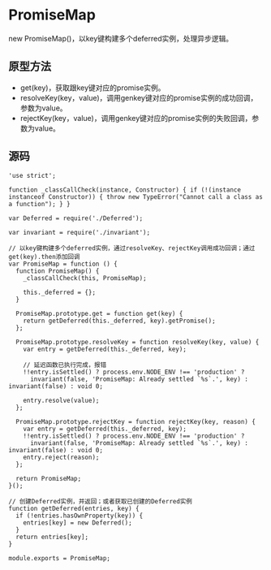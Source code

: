 # PromiseMap

new PromiseMap()，以key键构建多个deferred实例，处理异步逻辑。

## 原型方法

* get(key)，获取跟key键对应的promise实例。
* resolveKey(key，value)，调用genkey键对应的promise实例的成功回调，参数为value。
* rejectKey(key，value)，调用genkey键对应的promise实例的失败回调，参数为value。

## 源码

    'use strict';

    function _classCallCheck(instance, Constructor) { if (!(instance instanceof Constructor)) { throw new TypeError("Cannot call a class as a function"); } }

    var Deferred = require('./Deferred');

    var invariant = require('./invariant');

    // 以key键构建多个deferred实例，通过resolveKey、rejectKey调用成功回调；通过get(key).then添加回调
    var PromiseMap = function () {
      function PromiseMap() {
        _classCallCheck(this, PromiseMap);

        this._deferred = {};
      }

      PromiseMap.prototype.get = function get(key) {
        return getDeferred(this._deferred, key).getPromise();
      };

      PromiseMap.prototype.resolveKey = function resolveKey(key, value) {
        var entry = getDeferred(this._deferred, key);

        // 延迟函数已执行完成，报错
        !!entry.isSettled() ? process.env.NODE_ENV !== 'production' ? 
          invariant(false, 'PromiseMap: Already settled `%s`.', key) : invariant(false) : void 0;

        entry.resolve(value);
      };

      PromiseMap.prototype.rejectKey = function rejectKey(key, reason) {
        var entry = getDeferred(this._deferred, key);
        !!entry.isSettled() ? process.env.NODE_ENV !== 'production' ? 
          invariant(false, 'PromiseMap: Already settled `%s`.', key) : invariant(false) : void 0;
        entry.reject(reason);
      };

      return PromiseMap;
    }();

    // 创建Deferred实例，并返回；或者获取已创建的Deferred实例
    function getDeferred(entries, key) {
      if (!entries.hasOwnProperty(key)) {
        entries[key] = new Deferred();
      }
      return entries[key];
    }

    module.exports = PromiseMap;
